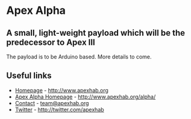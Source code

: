 # Apex Alpha
## A small, light-weight payload which will be the predecessor to Apex III

The payload is to be Arduino based. More details to come.

## Useful links

* [Homepage](http://www.apexhab.org) - http://www.apexhab.org
* [Apex Alpha Homepage](http://www.apexhab.org/alpha/) - http://www.apexhab.org/alpha/
* [Contact](mailto:team@apexhab.org) - team@apexhab.org
* [Twitter](http://twitter.com/apexhab) - http://twitter.com/apexhab
